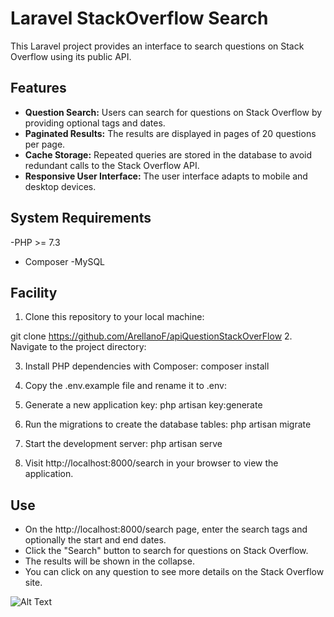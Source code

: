 # Laravel StackOverflow Search

This Laravel project provides an interface to search questions on Stack Overflow using its public API.

## Features

- **Question Search:** Users can search for questions on Stack Overflow by providing optional tags and dates.
- **Paginated Results:** The results are displayed in pages of 20 questions per page.
- **Cache Storage:** Repeated queries are stored in the database to avoid redundant calls to the Stack Overflow API.
- **Responsive User Interface:** The user interface adapts to mobile and desktop devices.

## System Requirements

-PHP >= 7.3
- Composer
-MySQL

## Facility

1. Clone this repository to your local machine:

git clone https://github.com/ArellanoF/apiQuestionStackOverFlow
2. Navigate to the project directory:

3. Install PHP dependencies with Composer:
composer install

4. Copy the .env.example file and rename it to .env:

5. Generate a new application key:
php artisan key:generate

6. Run the migrations to create the database tables:
php artisan migrate

7. Start the development server:
php artisan serve

8. Visit http://localhost:8000/search in your browser to view the application.

## Use
- On the http://localhost:8000/search page, enter the search tags and optionally the start and end dates.
- Click the "Search" button to search for questions on Stack Overflow.
- The results will be shown in the collapse.
- You can click on any question to see more details on the Stack Overflow site.

![Alt Text](https://media.giphy.com/media/vFKqnCdLPNOKc/giphy.gif)
